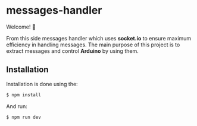 # messages-handler
Welcome! 👋

From this side messages handler which uses **socket.io** 
to ensure maximum efficiency in handling messages. 
The main purpose of this project is to extract messages and control
 **Arduino** by using them.
 
## Installation
Installation is done using the:
```bash
$ npm install
```
And run:
```bash
$ npm run dev
```
 